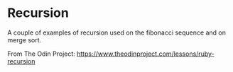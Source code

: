 # Recursion

A couple of examples of recursion used on the fibonacci sequence and on merge sort.

From The Odin Project: https://www.theodinproject.com/lessons/ruby-recursion